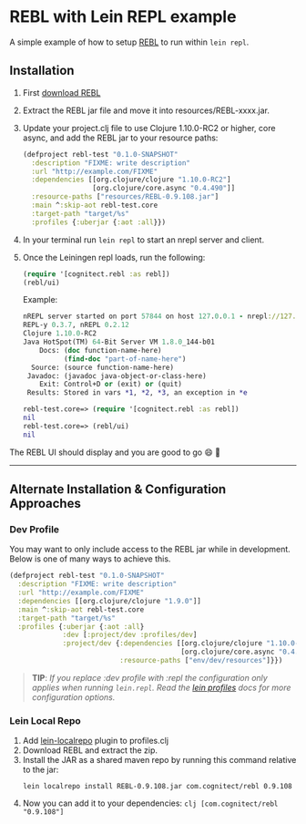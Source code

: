 # REBL with Lein REPL example

A simple example of how to setup [REBL](https://github.com/cognitect-labs/REBL-distro) to run within `lein repl`.

## Installation

1. First [download REBL](http://rebl.cognitect.com/download.html)
2. Extract the REBL jar file and move it into resources/REBL-xxxx.jar.
3. Update your project.clj file to use Clojure 1.10.0-RC2 or higher, core async, and add the REBL jar to your resource paths:

    ```clj
    (defproject rebl-test "0.1.0-SNAPSHOT"
      :description "FIXME: write description"
      :url "http://example.com/FIXME"
      :dependencies [[org.clojure/clojure "1.10.0-RC2"]
                     [org.clojure/core.async "0.4.490"]]
      :resource-paths ["resources/REBL-0.9.108.jar"]
      :main ^:skip-aot rebl-test.core
      :target-path "target/%s"
      :profiles {:uberjar {:aot :all}})
    ```
4. In your terminal run `lein repl` to start an nrepl server and client.
5. Once the Leiningen repl loads, run the following:

    ```clj
    (require '[cognitect.rebl :as rebl])
    (rebl/ui)
    ```

    Example:

    ```clj
    nREPL server started on port 57844 on host 127.0.0.1 - nrepl://127.0.0.1:57844
    REPL-y 0.3.7, nREPL 0.2.12
    Clojure 1.10.0-RC2
    Java HotSpot(TM) 64-Bit Server VM 1.8.0_144-b01
        Docs: (doc function-name-here)
              (find-doc "part-of-name-here")
      Source: (source function-name-here)
     Javadoc: (javadoc java-object-or-class-here)
        Exit: Control+D or (exit) or (quit)
     Results: Stored in vars *1, *2, *3, an exception in *e

    rebl-test.core=> (require '[cognitect.rebl :as rebl])
    nil
    rebl-test.core=> (rebl/ui)
    nil
    ```

The REBL UI should display and you are good to go :smile: :beer:

---

## Alternate Installation & Configuration Approaches

### Dev Profile

You may want to only include access to the REBL jar while in development. Below is one of many ways to achieve this.

```clj
(defproject rebl-test "0.1.0-SNAPSHOT"
  :description "FIXME: write description"
  :url "http://example.com/FIXME"
  :dependencies [[org.clojure/clojure "1.9.0"]]
  :main ^:skip-aot rebl-test.core
  :target-path "target/%s"
  :profiles {:uberjar {:aot :all}
             :dev [:project/dev :profiles/dev]
             :project/dev {:dependencies [[org.clojure/clojure "1.10.0-RC2"]
                                          [org.clojure/core.async "0.4.490"]]
                           :resource-paths ["env/dev/resources"]}})
```

> **TIP**: _If you replace :dev profile with :repl the configuration only applies when running `lein.repl`. Read the [lein profiles](https://github.com/technomancy/leiningen/blob/master/doc/PROFILES.md) docs for more configuration options._

### Lein Local Repo

1. Add [lein-localrepo](https://github.com/kumarshantanu/lein-localrepo) plugin to profiles.clj
2. Download REBL and extract the zip.
3. Install the JAR as a shared maven repo by running this command relative to the jar:
   ```shell
   lein localrepo install REBL-0.9.108.jar com.cognitect/rebl 0.9.108
   ```
4. Now you can add it to your dependencies:
   ```clj [com.cognitect/rebl "0.9.108"]```
